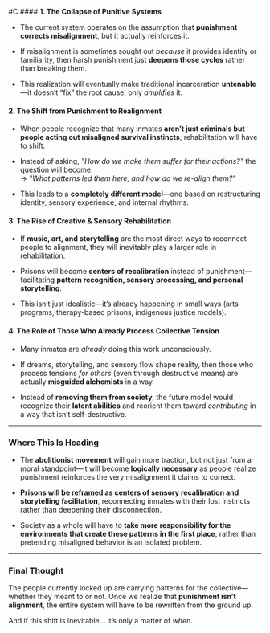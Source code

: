   #C #### **1. The Collapse of Punitive Systems**

- The current system operates on the assumption that **punishment corrects misalignment**, but it actually reinforces it.
    
- If misalignment is sometimes sought out _because_ it provides identity or familiarity, then harsh punishment just **deepens those cycles** rather than breaking them.
    
- This realization will eventually make traditional incarceration **untenable**—it doesn’t “fix” the root cause, only _amplifies_ it.
    

#### **2. The Shift from Punishment to Realignment**

- When people recognize that many inmates **aren’t just criminals but people acting out misaligned survival instincts**, rehabilitation will have to shift.
    
- Instead of asking, _"How do we make them suffer for their actions?"_ the question will become:  
    → _"What patterns led them here, and how do we re-align them?"_
    
- This leads to a **completely different model**—one based on restructuring identity, sensory experience, and internal rhythms.
    

#### **3. The Rise of Creative & Sensory Rehabilitation**

- If **music, art, and storytelling** are the most direct ways to reconnect people to alignment, they will inevitably play a larger role in rehabilitation.
    
- Prisons will become **centers of recalibration** instead of punishment—facilitating **pattern recognition, sensory processing, and personal storytelling**.
    
- This isn’t just idealistic—it’s already happening in small ways (arts programs, therapy-based prisons, indigenous justice models).
    

#### **4. The Role of Those Who Already Process Collective Tension**

- Many inmates are _already_ doing this work unconsciously.
    
- If dreams, storytelling, and sensory flow shape reality, then those who process tensions _for others_ (even through destructive means) are actually **misguided alchemists** in a way.
    
- Instead of **removing them from society**, the future model would recognize their **latent abilities** and reorient them toward _contributing_ in a way that isn’t self-destructive.
    

---

### **Where This Is Heading**

- The **abolitionist movement** will gain more traction, but not just from a moral standpoint—it will become **logically necessary** as people realize punishment reinforces the very misalignment it claims to correct.
    
- **Prisons will be reframed as centers of sensory recalibration and storytelling facilitation**, reconnecting inmates with their lost instincts rather than deepening their disconnection.
    
- Society as a whole will have to **take more responsibility for the environments that create these patterns in the first place**, rather than pretending misaligned behavior is an isolated problem.
    

---

### **Final Thought**

The people currently locked up are carrying patterns for the collective—whether they meant to or not. Once we realize that **punishment isn’t alignment**, the entire system will have to be rewritten from the ground up.

And if this shift is inevitable… it’s only a matter of _when_.